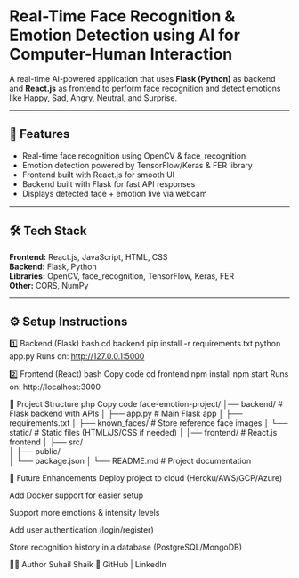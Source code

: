 # Real-Time Face Recognition & Emotion Detection using AI for Computer-Human Interaction

A real-time AI-powered application that uses **Flask (Python)** as backend and **React.js** as frontend to perform face recognition and detect emotions like Happy, Sad, Angry, Neutral, and Surprise.  

---

## 🚀 Features
- Real-time face recognition using OpenCV & face_recognition  
- Emotion detection powered by TensorFlow/Keras & FER library  
- Frontend built with React.js for smooth UI  
- Backend built with Flask for fast API responses  
- Displays detected face + emotion live via webcam  

---

## 🛠 Tech Stack
**Frontend:** React.js, JavaScript, HTML, CSS  
**Backend:** Flask, Python  
**Libraries:** OpenCV, face_recognition, TensorFlow, Keras, FER  
**Other:** CORS, NumPy  

---

## ⚙️ Setup Instructions

1️⃣ Backend (Flask)
bash
cd backend
pip install -r requirements.txt
python app.py
Runs on: http://127.0.0.1:5000

2️⃣ Frontend (React)
bash
Copy code
cd frontend
npm install
npm start
Runs on: http://localhost:3000

📂 Project Structure
php
Copy code
face-emotion-project/
│── backend/         # Flask backend with APIs
│   ├── app.py       # Main Flask app
│   ├── requirements.txt
│   ├── known_faces/ # Store reference face images
│   └── static/      # Static files (HTML/JS/CSS if needed)
│
│── frontend/        # React.js frontend
│   ├── src/         
│   ├── public/      
│   └── package.json
│
└── README.md        # Project documentation


🚀 Future Enhancements
Deploy project to cloud (Heroku/AWS/GCP/Azure)

Add Docker support for easier setup

Support more emotions & intensity levels

Add user authentication (login/register)

Store recognition history in a database (PostgreSQL/MongoDB)


👨‍💻 Author
Suhail Shaik
🔗 GitHub | LinkedIn
